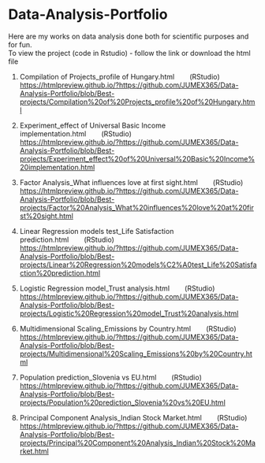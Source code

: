 # Data-Analysis-Portfolio
Here are my works on data analysis done both for scientific purposes and for fun.   
To view the project (code in Rstudio) - follow the link or download the html file

1) Compilation of Projects_profile of Hungary.html⠀⠀⠀(RStudio)    
   https://htmlpreview.github.io/?https://github.com/JUMEX365/Data-Analysis-Portfolio/blob/Best-projects/Compilation%20of%20Projects_profile%20of%20Hungary.html

2) Experiment_effect of Universal Basic Income implementation.html⠀⠀⠀(RStudio)    
   https://htmlpreview.github.io/?https://github.com/JUMEX365/Data-Analysis-Portfolio/blob/Best-projects/Experiment_effect%20of%20Universal%20Basic%20Income%20implementation.html

3) Factor Analysis_What influences love at first sight.html⠀⠀⠀(RStudio)    
   https://htmlpreview.github.io/?https://github.com/JUMEX365/Data-Analysis-Portfolio/blob/Best-projects/Factor%20Analysis_What%20influences%20love%20at%20first%20sight.html

4) Linear Regression models test_Life Satisfaction prediction.html⠀⠀⠀(RStudio)       
   https://htmlpreview.github.io/?https://github.com/JUMEX365/Data-Analysis-Portfolio/blob/Best-projects/Linear%20Regression%20models%C2%A0test_Life%20Satisfaction%20prediction.html

5) Logistic Regression model_Trust analysis.html⠀⠀⠀(RStudio)
   https://htmlpreview.github.io/?https://github.com/JUMEX365/Data-Analysis-Portfolio/blob/Best-projects/Logistic%20Regression%20model_Trust%20analysis.html

7) Multidimensional Scaling_Emissions by Country.html⠀⠀⠀(RStudio)       
   https://htmlpreview.github.io/?https://github.com/JUMEX365/Data-Analysis-Portfolio/blob/Best-projects/Multidimensional%20Scaling_Emissions%20by%20Country.html

8) Population prediction_Slovenia vs EU.html⠀⠀⠀(RStudio)      
   https://htmlpreview.github.io/?https://github.com/JUMEX365/Data-Analysis-Portfolio/blob/Best-projects/Population%20prediction_Slovenia%20vs%20EU.html

9) Principal Component Analysis_Indian Stock Market.html⠀⠀⠀(RStudio)   
   https://htmlpreview.github.io/?https://github.com/JUMEX365/Data-Analysis-Portfolio/blob/Best-projects/Principal%20Component%20Analysis_Indian%20Stock%20Market.html


   
